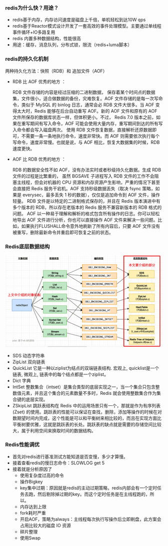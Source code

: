 ### redis为什么快？用途？
- redis基于内存，内存访问速度是磁盘上千倍，单机轻松到达10W qps
- redis基于Reactor模式设计开发了一套高效的事件处理模型。主要通过单线程事件循环+IO多路复用
- redis 内置多种数据结构，性能很高
- 用途：缓存，消息队列，分布式锁，限流（redis+luma脚本）
### redis的持久化机制
两种持久化方法：快照（RDB）和 追加文件（AOF）
- RDB 比 AOF 优秀的地方 ：

    RDB 文件存储的内容是经过压缩的二进制数据， 保存着某个时间点的数据集，文件很小，适合做数据的备份，灾难恢复。AOF 文件存储的是每一次写命令，类似于 MySQL 的 binlog 日志，通常会必 RDB 文件大很多。当 AOF 变得太大时，Redis 能够在后台自动重写 AOF。新的 AOF 文件和原有的 AOF 文件所保存的数据库状态一样，但体积更小。不过， Redis 7.0 版本之前，如果在重写期间有写入命令，AOF 可能会使用大量内存，重写期间到达的所有写入命令都会写入磁盘两次。
使用 RDB 文件恢复数据，直接解析还原数据即可，不需要一条一条地执行命令，速度非常快。而 AOF 则需要依次执行每个写命令，速度非常慢。也就是说，与 AOF 相比，恢复大数据集的时候，RDB 速度更快。
- AOF 比 RDB 优秀的地方 ：

    RDB 的数据安全性不如 AOF，没有办法实时或者秒级持久化数据。生成 RDB 文件的过程是比繁重的， 虽然 BGSAVE 子进程写入 RDB 文件的工作不会阻塞主线程，但会对机器的 CPU 资源和内存资源产生影响，严重的情况下甚至会直接把 Redis 服务干宕机。AOF 支持秒级数据丢失（取决 fsync 策略，如果是 everysec，最多丢失 1 秒的数据），仅仅是追加命令到 AOF 文件，操作轻量。
RDB 文件是以特定的二进制格式保存的，并且在 Redis 版本演进中有多个版本的 RDB，所以存在老版本的 Redis 服务不兼容新版本的 RDB 格式的问题。
AOF 以一种易于理解和解析的格式包含所有操作的日志。你可以轻松地导出 AOF 文件进行分析，你也可以直接操作 AOF 文件来解决一些问题。比如，如果执行FLUSHALL命令意外地刷新了所有内容后，只要 AOF 文件没有被重写，删除最新命令并重启即可恢复之前的状态。
### Redis底层数据结构
![img_1.png](img_1.png)
- SDS 动态字符串
- ZipList 双向链表
- QuickList 它是一种以ziplist为结点的双端链表结构. 宏观上, quicklist是一个链表, 微观上, 链表中的每个结点都是一个ziplist。
- Dict 字典
- IntSet 整数集合（intset）是集合类型的底层实现之一，当一个集合只包含整数值元素，并且这个集合的元素数量不多时，Redis 就会使用整数集合作为集合键的底层实现。
- ZSkipList 跳跃表结构在 Redis 中的运用场景只有一个，那就是作为有序列表 (Zset) 的使用。跳跃表的性能可以保证在查找，删除，添加等操作的时候在对数期望时间内完成，这个性能是可以和平衡树来相比较的，而且在实现方面比平衡树要优雅，这就是跳跃表的长处。跳跃表的缺点就是需要的存储空间比较大，属于利用空间来换取时间的数据结构。

### Redis性能调优
- 首先对redis进行基准测试方能知道是否变慢，多少才算慢。
- 接着查看redis的慢日志命令：SLOWLOG get 5
- 接着就是分析原因了
  - 使用复杂度过高的命令
  - 操作Bigkey
  - key集中过期：原因就是redis的主动过期策略，redis内部会有一个定时任务去跑，然后剔除掉过期的key。而这个定时任务是在主线程跑的，所以。
  - 内存达到上限
  - fork耗时严重
  - 开启AOF，策略为always：主线程每次执行写操作后立即刷盘，此方案会占用比较大的磁盘 IO 资源
  - 碎片整理
  - 使用Swap